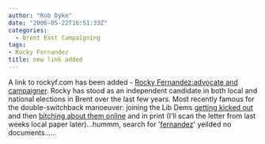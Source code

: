 ```yaml
---
author: "Rob Dyke"
date: "2006-05-22T16:51:33Z"
categories:
  - Brent East Campaigning
tags:
- Rocky Fernandez
title: new link added
---
```

A link to rockyf.com has been added - [Rocky Fernandez:advocate and campaigner](http://www.rockyf.com/index.htm). Rocky has stood as an independent candidate in both local and national elections in Brent over the last few years. Most recently famous for the double-switchback manoeuver: joining the Lib Dems [getting kicked out](http://www.wbtimes.co.uk/search/story.aspx?brand=WKCOnline&#038;category=News&#038;itemid=WeED03%20May%202006%2018:55:00:423&#038;tBrand=WKCOnline&#038;tCategory=search) and then [bitching about them online](http://www.rockyf.com/liberal_democrats.htm) and in print (I'll scan the letter from last weeks local paper later)...hummm, search for '[fernandez](http://www.brentlibdems.org.uk/search.php?query=fernandez)' yeilded no documents.....
